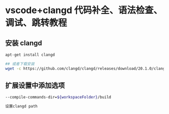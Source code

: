 # vscode+clangd 代码补全、语法检查、调试、跳转教程
## 安装 clangd
```bash
apt-get install clangd

## 或者下载安装
wget -c https://github.com/clangd/clangd/releases/download/20.1.0/clangd-linux-20.1.0.zip
```


## 扩展设置中添加选项
```bash
--compile-commands-dir=${workspaceFolder}/build

设置clangd path
```